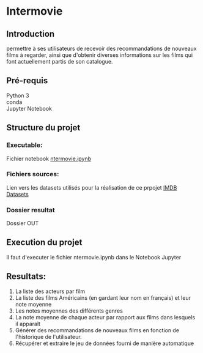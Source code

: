 # Intermovie  

## Introduction  
permettre à ses utilisateurs de recevoir des recommandations de nouveaux films à regarder, ainsi que d'obtenir diverses informations sur les films qui font actuellement partis de son catalogue.

## Pré-requis  
Python 3   
conda  
Jupyter Notebook

## Structure du projet  

### Executable:  
Fichier notebook [ntermovie.ipynb](https://github.com/IssamBouzidi/Intermovie/blob/master/src/intermovie.ipynb)

### Fichiers sources:  
Lien vers les datasets utilisés pour la réalisation de ce prpojet [IMDB Datasets](https://stdatalake005.blob.core.windows.net/public/movies_dataset.zip)  

### Dossier resultat  
Dossier OUT  

## Execution du projet  
Il faut d'executer le fichier ntermovie.ipynb dans le Notebook Jupyter  

## Resultats:  
1. La liste des acteurs par film  
2. La liste des films Américains (en gardant leur nom en français) et leur note moyenne  
3. Les notes moyennes des différents genres  
4. La note moyenne de chaque acteur par rapport aux films dans lesquels il apparaît  
5. Générer des recommandations de nouveaux films en fonction de l'historique de l'utilisateur.
6. Récupérer et extraire le jeu de données fourni de manière automatique
